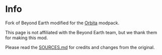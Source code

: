 # Info #
Fork of Beyond Earth modified for the <a href="https://orbita.renovamenia.com">Orbita</a> modpack.

This page is not affiliated with the Beyond Earth team, but we thank them for making this mod.

Please read the [SOURCES.md](https://github.com/janewsome63/Beyond-Orbita/blob/1.18.2/src/main/resources/SOURCES.md) for credits and changes from the original.